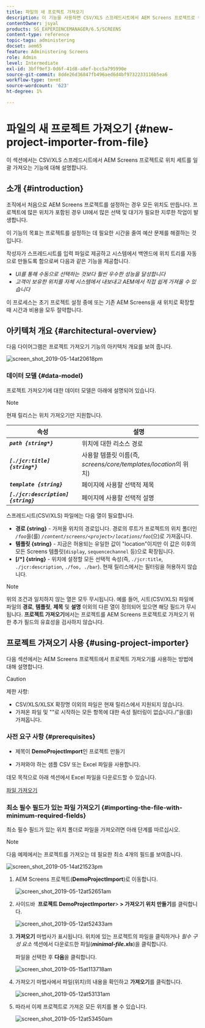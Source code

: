 ```yaml
---
title: 파일의 새 프로젝트 가져오기
description: 이 기능을 사용하면 CSV/XLS 스프레드시트에서 AEM Screens 프로젝트로 위치 세트를 일괄 가져올 수 있습니다.
contentOwner: jsyal
products: SG_EXPERIENCEMANAGER/6.5/SCREENS
content-type: reference
topic-tags: administering
docset: aem65
feature: Administering Screens
role: Admin
level: Intermediate
exl-id: 3bff9ef3-0d6f-41d8-a8ef-bcc5a795990e
source-git-commit: 8dde26d36847fb496aed6d4bf9732233116b5ea6
workflow-type: tm+mt
source-wordcount: '623'
ht-degree: 1%

---
```


# 파일의 새 프로젝트 가져오기 {#new-project-importer-from-file}

이 섹션에서는 CSV/XLS 스프레드시트에서 AEM Screens 프로젝트로 위치 세트를 일괄 가져오는 기능에 대해 설명합니다.

## 소개 {#introduction}

조직에서 처음으로 AEM Screens 프로젝트를 설정하는 경우 모든 위치도 만듭니다. 프로젝트에 많은 위치가 포함된 경우 UI에서 많은 선택 및 대기가 필요한 지루한 작업이 발생합니다.

이 기능의 목표는 프로젝트를 설정하는 데 필요한 시간을 줄여 예산 문제를 해결하는 것입니다.

작성자가 스프레드시트를 입력 파일로 제공하고 시스템에서 백엔드에 위치 트리를 자동으로 만들도록 함으로써 다음과 같은 기능을 제공합니다.

* *UI를 통해 수동으로 선택하는 것보다 훨씬 우수한 성능을 달성합니다*
* *고객이 보유한 위치를 자체 시스템에서 내보내고 AEM에서 직접 쉽게 가져올 수 있습니다*

이 프로세스는 초기 프로젝트 설정 중에 또는 기존 AEM Screens을 새 위치로 확장할 때 시간과 비용을 모두 절약합니다.

## 아키텍처 개요 {#architectural-overview}

다음 다이어그램은 프로젝트 가져오기 기능의 아키텍처 개요를 보여 줍니다.

![screen_shot_2019-05-14at20618pm](assets/screen_shot_2019-05-14at20618pm.png)

### 데이터 모델 {#data-model}

프로젝트 가져오기에 대한 데이터 모델은 아래에 설명되어 있습니다.

>[!NOTE]
>
>현재 릴리스는 위치 가져오기만 지원합니다.

| **속성** | **설명** |
|---|---|
| ***`path {string*}`*** | 위치에 대한 리소스 경로 |
| ***`[./jcr:title] {string*}`*** | 사용할 템플릿 이름(즉, *screens/core/templates/location*&#x200B;의 위치) |
| ***`template {string}`*** | 페이지에 사용할 선택적 제목 |
| ***`[./jcr:description] {string}`*** | 페이지에 사용할 선택적 설명 |

스프레드시트(CSV/XLS) 파일에는 다음 열이 필요합니다.

* **경로 {string}** - 가져올 위치의 경로입니다. 경로의 루트가 프로젝트의 위치 폴더인 *`/foo`*&#x200B;을(를) *`/content/screens/<project>/locations/foo`*(으)로 가져옵니다.
* **템플릿 {string}** - 지금은 허용되는 유일한 값이 &quot;location&quot;이지만 이 값은 이후의 모든 Screens 템플릿(`display`, `sequencechannel` 등)으로 확장됩니다.
* **[/*] {string}** - 위치에 설정할 모든 선택적 속성(즉, `./jcr:title`, `./jcr:description`, `./foo, ./bar`). 현재 릴리스에서는 필터링을 허용하지 않습니다.

>[!NOTE]
>
>위의 조건과 일치하지 않는 열은 모두 무시됩니다. 예를 들어, 시트(CSV/XLS) 파일에 파일의 **경로**, **템플릿**, **제목** 및 **설명** 이외의 다른 열이 정의되어 있으면 해당 필드가 무시됩니다. **프로젝트 가져오기**&#x200B;에서는 프로젝트를 AEM Screens 프로젝트로 가져오기 위한 추가 필드의 유효성을 검사하지 않습니다.

## 프로젝트 가져오기 사용 {#using-project-importer}

다음 섹션에서는 AEM Screens 프로젝트에서 프로젝트 가져오기를 사용하는 방법에 대해 설명합니다.

>[!CAUTION]
>
>제한 사항:
>
>* CSV/XLS/XLSX 확장명 이외의 파일은 현재 릴리스에서 지원되지 않습니다.
>* 가져온 파일 및 &quot;&quot;로 시작하는 모든 항목에 대한 속성 필터링이 없습니다./&quot;을(를) 가져옵니다.
>

### 사전 요구 사항 {#prerequisites}

* 제목이 **DemoProjectImport**&#x200B;인 프로젝트 만들기

* 가져와야 하는 샘플 CSV 또는 Excel 파일을 사용합니다.

데모 목적으로 아래 섹션에서 Excel 파일을 다운로드할 수 있습니다.

[파일 가져오기](assets/minimal-file.xls)

### 최소 필수 필드가 있는 파일 가져오기 {#importing-the-file-with-minimum-required-fields}

최소 필수 필드가 있는 위치 폴더로 파일을 가져오려면 아래 단계를 따르십시오.

>[!NOTE]
>
>다음 예제에서는 프로젝트를 가져오는 데 필요한 최소 4개의 필드를 보여줍니다.

![screen_shot_2019-05-14at21523pm](assets/screen_shot_2019-05-14at21523pm.png)

1. AEM Screens 프로젝트(**DemoProjectImport**)로 이동합니다.

   ![screen_shot_2019-05-12at52651am](assets/screen_shot_2019-05-12at52651am.png)

1. 사이드바 **&#x200B; 프로젝트 DemoProjectImporter &#x200B;**>**&#x200B; **>**&#x200B; 가져오기 위치 만들기**&#x200B;를 클릭합니다.

   ![screen_shot_2019-05-12at52433am](assets/screen_shot_2019-05-12at52433am.png)

1. **가져오기** 마법사가 표시됩니다. 위치에 있는 프로젝트의 파일을 클릭하거나 *필수 구성 요소* 섹션에서 다운로드한 파일(***minimal-file.xls***)을 클릭합니다.

   파일을 선택한 후 **다음**&#x200B;을 클릭합니다.

   ![screen_shot_2019-05-15at113718am](assets/screen_shot_2019-05-15at113718am.png)

1. 가져오기 마법사에서 파일(위치)의 내용을 확인하고 **가져오기**&#x200B;를 클릭합니다.

   ![screen_shot_2019-05-12at53131am](assets/screen_shot_2019-05-12at53131am.png)

1. 따라서 이제 프로젝트로 가져온 모든 위치를 볼 수 있습니다.

   ![screen_shot_2019-05-12at53450am](assets/screen_shot_2019-05-12at53450am.png)
